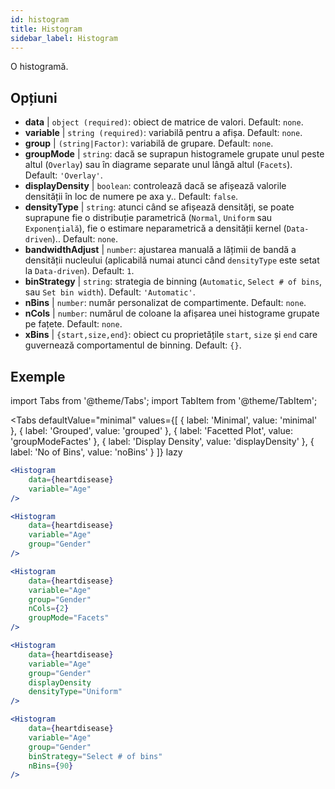 ```yaml
---
id: histogram
title: Histogram
sidebar_label: Histogram
---
```


O histogramă.

## Opțiuni

* __data__ | `object (required)`: obiect de matrice de valori. Default: `none`.
* __variable__ | `string (required)`: variabilă pentru a afișa. Default: `none`.
* __group__ | `(string|Factor)`: variabilă de grupare. Default: `none`.
* __groupMode__ | `string`: dacă se suprapun histogramele grupate unul peste altul (`Overlay`) sau în diagrame separate unul lângă altul (`Facets`). Default: `'Overlay'`.
* __displayDensity__ | `boolean`: controlează dacă se afișează valorile densității în loc de numere pe axa y.. Default: `false`.
* __densityType__ | `string`: atunci când se afișează densități, se poate suprapune fie o distribuție parametrică (`Normal`, `Uniform` sau `Exponențială`), fie o estimare neparametrică a densității kernel (`Data-driven`).. Default: `none`.
* __bandwidthAdjust__ | `number`: ajustarea manuală a lățimii de bandă a densității nucleului (aplicabilă numai atunci când `densityType` este setat la `Data-driven`). Default: `1`.
* __binStrategy__ | `string`: strategia de binning (`Automatic`, `Select # of bins`, sau `Set bin width`). Default: `'Automatic'`.
* __nBins__ | `number`: număr personalizat de compartimente. Default: `none`.
* __nCols__ | `number`: numărul de coloane la afișarea unei histograme grupate pe fațete. Default: `none`.
* __xBins__ | `{start,size,end}`: obiect cu proprietățile `start`, `size` și `end` care guvernează comportamentul de binning. Default: `{}`.


## Exemple

import Tabs from '@theme/Tabs';
import TabItem from '@theme/TabItem';

<Tabs
    defaultValue="minimal"
    values={[
        { label: 'Minimal', value: 'minimal' },
        { label: 'Grouped', value: 'grouped' },
        { label: 'Facetted Plot', value: 'groupModeFactes' },
        { label: 'Display Density', value: 'displayDensity' },
        { label: 'No of Bins', value: 'noBins' }
    ]}
    lazy
>

<TabItem value="minimal">

```jsx live
<Histogram 
    data={heartdisease} 
    variable="Age"
/>
```

</TabItem>

<TabItem value="grouped">

```jsx live
<Histogram 
    data={heartdisease} 
    variable="Age"
    group="Gender"
/>
```

</TabItem>

<TabItem value="groupModeFactes">

```jsx live
<Histogram 
    data={heartdisease} 
    variable="Age"
    group="Gender"
    nCols={2}
    groupMode="Facets"
/>
```

</TabItem>

<TabItem value="displayDensity">

```jsx live
<Histogram 
    data={heartdisease} 
    variable="Age"
    group="Gender"
    displayDensity 
    densityType="Uniform"
/>
```

</TabItem>

<TabItem value="noBins">

```jsx live
<Histogram 
    data={heartdisease} 
    variable="Age"
    group="Gender"
    binStrategy="Select # of bins"
    nBins={90}
/>
```

</TabItem>

</Tabs>
